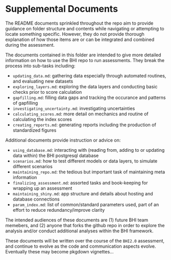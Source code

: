 # Supplemental Documents


The README documents sprinkled throughout the repo aim to provide guidance on folder structure and contents while navigating or attempting to locate something specific. However, they do not provide thorough explanation of how those items are or can be integrated and combined during the assessment.

The documents contained in this folder are intended to give more detailed information on how to use the BHI repo to run assessments. They break the process into sub-tasks including:

* `updating_data.md`: gathering data especially through automated routines, and evaluating new datasets
* `exploring_layers.md`: exploring the data layers and conducting basic checks prior to score calculation  
* `gapfilling.md`: filling data gaps and tracking the occurance and patterns of gapfilling  
* `investigating_uncertainty.md`: investigating uncertainties  
* `calculating_scores.md`: more detail on mechanics and routine of calculating the index scores  
* `creating_reports.md`: generating reports including the production of standardized figures

Additional documents provide instruction or advice on:

* `using_database.md`: interacting with (reading from, adding to or updating data within) the BHI postgresql database
* `scenarios.md`: how to test different models or data layers, to simulate different scenarios  
* `maintaining_repo.md`: the tedious but important task of maintaining meta information  
* `finalizing_assessment.md`: assorted tasks and book-keeping for wrapping up an assessment  
* `maintaining_shiny.md`: app structure and details about hosting and database connections   
* `param_index.md`: list of common/standard parameters used, part of an effort to reduce redundancy/improve clarity   

The intended audiences of these documents are (1) future BHI team memebers, and (2) anyone that forks the github repo in order to explore the analysis and/or conduct additional analyses within the BHI framework.

These documents will be written over the course of the `BHI2.0` assessment, and continue to evolve as the code and communication aspects evolve. Eventually these may become pkgdown vignettes...

